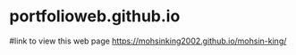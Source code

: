 # portfolioweb.github.io

#link to view this web page
https://mohsinking2002.github.io/mohsin-king/
